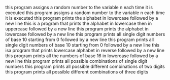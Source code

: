this program assigns a random number to the variable n each time it is executed
this program assigns a random number to the variable n each time it is executed
this program prints the alphabet in lowercase followed by a new line
this is a program that prints the alphabet in lowercase then in uppercase followed by a new line
this program prints the alphabet in lowercase followed by a new line
this program prints all single digit numbers of base 10 starting from 0 followed by a new line
this program prints all single digit numbers of base 10 starting from 0 followed by a new line
this isa program that prints lowercase alphabet in reverse followed by a new line
this program prints all the numbers of base 16 in lowercase followed by a new line
this program prints all possible combinations of single digit numbers
this program prints all possible different combinations of two digits
this program prints all possible different combinations of three digits
